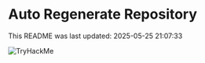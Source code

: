 # Auto Regenerate Repository

This README was last updated: 2025-05-25 21:07:33

 ![TryHackMe](https://tryhackme.com/badge/533634)
